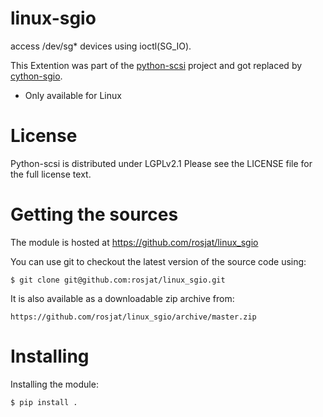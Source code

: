 linux-sgio
===========
access /dev/sg* devices using ioctl(SG_IO). 

This Extention was part of the [python-scsi](https://github.com/python-scsi/python-scsi) project and got replaced by 
[cython-sgio](https://github.com/python-scsi/cython-sgio).
  
*  Only available for Linux

License
=======
Python-scsi is distributed under LGPLv2.1
Please see the LICENSE file for the full license text.


Getting the sources
===================
The module is hosted at https://github.com/rosjat/linux_sgio

You can use git to checkout the latest version of the source code using:

    $ git clone git@github.com:rosjat/linux_sgio.git

It is also available as a downloadable zip archive from:

    https://github.com/rosjat/linux_sgio/archive/master.zip 


Installing
=======================

Installing the module:

    $ pip install .

